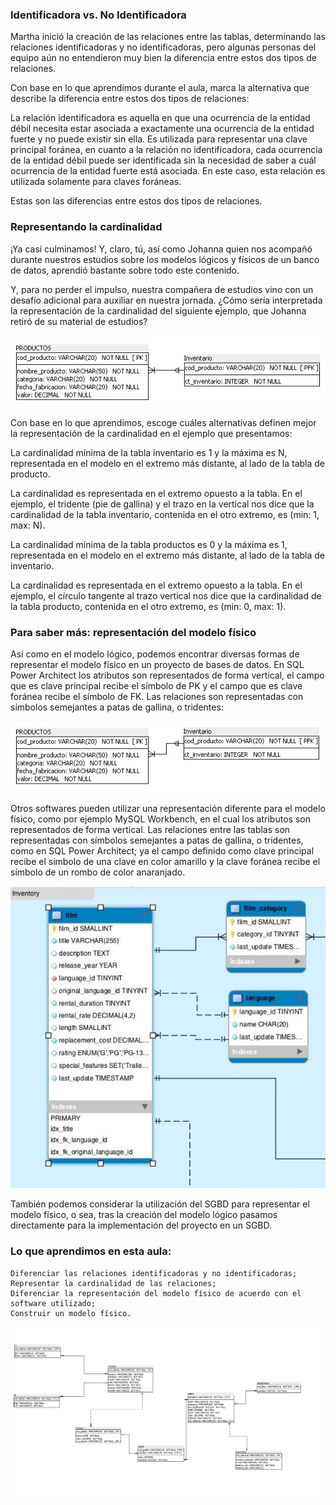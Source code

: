 ### Identificadora vs. No Identificadora

Martha inició la creación de las relaciones entre las tablas, determinando las relaciones identificadoras y no identificadoras, pero algunas personas del equipo aún no entendieron muy bien la diferencia entre estos dos tipos de relaciones.

Con base en lo que aprendimos durante el aula, marca la alternativa que describe la diferencia entre estos dos tipos de relaciones:

La relación identificadora es aquella en que una ocurrencia de la entidad débil necesita estar asociada a exactamente una ocurrencia de la entidad fuerte y no puede existir sin ella. Es utilizada para representar una clave principal foránea, en cuanto a la relación no identificadora, cada ocurrencia de la entidad débil puede ser identificada sin la necesidad de saber a cuál ocurrencia de la entidad fuerte está asociada. En este caso, esta relación es utilizada solamente para claves foráneas.

Estas son las diferencias entre estos dos tipos de relaciones.

### Representando la cardinalidad

¡Ya casi culminamos! Y, claro, tú, así como Johanna quien nos acompañó durante nuestros estudios sobre los modelos lógicos y físicos de un banco de datos, aprendió bastante sobre todo este contenido.

Y, para no perder el impulso, nuestra compañera de estudios vino con un desafío adicional para auxiliar en nuestra jornada. ¿Cómo sería interpretada la representación de la cardinalidad del siguiente ejemplo, que Johanna retiró de su material de estudios?

![alt text](9.jpg)

Con base en lo que aprendimos, escoge cuáles alternativas definen mejor la representación de la cardinalidad en el ejemplo que presentamos:

La cardinalidad mínima de la tabla inventario es 1 y la máxima es N, representada en el modelo en el extremo más distante, al lado de la tabla de producto.

La cardinalidad es representada en el extremo opuesto a la tabla. En el ejemplo, el tridente (pie de gallina) y el trazo en la vertical nos dice que la cardinalidad de la tabla inventario, contenida en el otro extremo, es (min: 1, max: N).

La cardinalidad mínima de la tabla productos es 0 y la máxima es 1, representada en el modelo en el extremo más distante, al lado de la tabla de inventario.

La cardinalidad es representada en el extremo opuesto a la tabla. En el ejemplo, el círculo tangente al trazo vertical nos dice que la cardinalidad de la tabla producto, contenida en el otro extremo, es (min: 0, max: 1).

### Para saber más: representación del modelo físico



Así como en el modelo lógico, podemos encontrar diversas formas de representar el modelo físico en un proyecto de bases de datos. En SQL Power Architect los atributos son representados de forma vertical, el campo que es clave principal recibe el símbolo de PK y el campo que es clave foránea recibe el símbolo de FK. Las relaciones son representadas con símbolos semejantes a patas de gallina, o tridentes:

![alt text](17.jpg)

Otros softwares pueden utilizar una representación diferente para el modelo físico, como por ejemplo MySQL Workbench, en el cual los atributos son representados de forma vertical. Las relaciones entre las tablas son representadas con símbolos semejantes a patas de gallina, o tridentes, como en SQL Power Architect; ya el campo definido como clave principal recibe el símbolo de una clave en color amarillo y la clave foránea recibe el símbolo de un rombo de color anaranjado.

![alt text](18.jpg)

También podemos considerar la utilización del SGBD para representar el modelo físico, o sea, tras la creación del modelo lógico pasamos directamente para la implementación del proyecto en un SGBD.


### Lo que aprendimos en esta aula:

    Diferenciar las relaciones identificadoras y no identificadoras;
    Representar la cardinalidad de las relaciones;
    Diferenciar la representación del modelo físico de acuerdo con el software utilizado;
    Construir un modelo físico.

![alt text](image.png)
